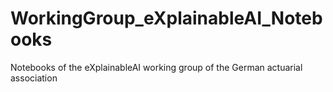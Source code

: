 # WorkingGroup_eXplainableAI_Notebooks
Notebooks of the eXplainableAI working group of the German actuarial association
